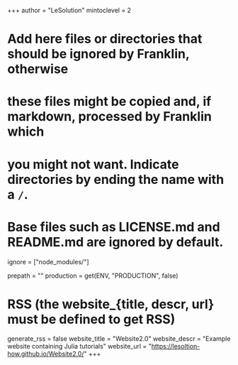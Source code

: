 +++
author = "LeSolution"
mintoclevel = 2

# Add here files or directories that should be ignored by Franklin, otherwise
# these files might be copied and, if markdown, processed by Franklin which
# you might not want. Indicate directories by ending the name with a `/`.
# Base files such as LICENSE.md and README.md are ignored by default.
ignore = ["node_modules/"]

prepath = ""
production = get(ENV, "PRODUCTION", false)

# RSS (the website_{title, descr, url} must be defined to get RSS)
generate_rss = false
website_title = "Website2.0"
website_descr = "Example website containing Julia tutorials"
website_url   = "https://lesoltion-how.github.io/Website2.0/"
+++

